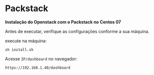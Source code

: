 # Packstack
**Instalação do Openstack com o Packstack no Centos 07**

Antes de executar, verifique as configurações conforme a sua máquina.

execute na máquina:
~~~
sh install.sh
~~~

Acesse `IP/dashboard` no navegador:

~~~
https://192.168.1.40/dashboard
~~~
